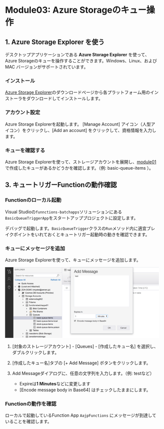 # Module03: Azure Storageのキュー操作

## 1. Azure Storage Explorer を使う

デスクトップアプリケーションである **Azure Storage Explorer** を使って、Azure Storageのキューを操作することができます。Windows、Linux、および MAC バージョンがサポートされています。

### インストール

[Azure Storage Explorer](https://azure.microsoft.com/en-us/features/storage-explorer/)のダウンロードページから各プラットフォーム用のインストーラをダウンロードしてインストールします。

### アカウント設定

Azure Storage Explorerを起動します。
[Manage Account] アイコン（人型アイコン）をクリックし、[Add an account] をクリックして、資格情報を入力します。

### キューを確認する

Azure Storage Explorerを使って、ストレージアカウントを展開し、[module01](module01.md)で作成したキューがあるかどうかを確認します。（例: basic-queue-items ）。

## 3. キュートリガーFunctionの動作確認

### Functionのローカル起動

Visual Studioの```funnctions-batchapps```ソリューションにある```BasicQueueTriggerApp```をスタートアッププロジェクトに設定します。

デバッグで起動します。```BasicQueueTrigger```クラスの```Run```メソッド内に適宜ブレイクポイントをいれておくとキュートリガー起動時の動きを確認できます。

### キューにメッセージを追加

Azure Storage Explorerを使って、キューにメッセージを追加します。

![m03-1](images/m03-1.png)

1. [対象のストレージアカウント] - [Queues] - [作成したキュー名] を選択し、ダブルクリックします。

1. [作成したキュー名]タブの [+ Add Message] ボタンをクリックします。

1. Add Messageダイアログに、任意の文字列を入力します。（例: testなど）

    - Expireは**1 Minutes**などに変更します
    - [Encode message body in Base64] はチェックしたままにします。

### Functionの動作を確認

ローカルで起動しているFunction App ```AajpFunctions``` にメッセージが到達していることを確認します。